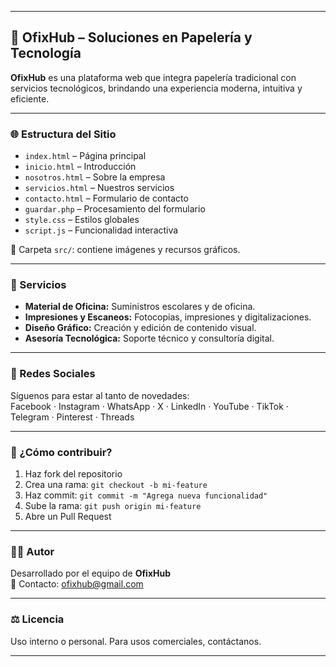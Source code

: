 
---

## 🧹 OfixHub – Soluciones en Papelería y Tecnología

**OfixHub** es una plataforma web que integra papelería tradicional con servicios tecnológicos, brindando una experiencia moderna, intuitiva y eficiente.

---

### 🌐 Estructura del Sitio

- `index.html` – Página principal  
- `inicio.html` – Introducción  
- `nosotros.html` – Sobre la empresa  
- `servicios.html` – Nuestros servicios  
- `contacto.html` – Formulario de contacto  
- `guardar.php` – Procesamiento del formulario  
- `style.css` – Estilos globales  
- `script.js` – Funcionalidad interactiva  

📁 Carpeta `src/`: contiene imágenes y recursos gráficos.

---

### 📌 Servicios

- **Material de Oficina:** Suministros escolares y de oficina.  
- **Impresiones y Escaneos:** Fotocopias, impresiones y digitalizaciones.  
- **Diseño Gráfico:** Creación y edición de contenido visual.  
- **Asesoría Tecnológica:** Soporte técnico y consultoría digital.

---

### 📲 Redes Sociales

Síguenos para estar al tanto de novedades:  
Facebook · Instagram · WhatsApp · X · LinkedIn · YouTube · TikTok · Telegram · Pinterest · Threads

---

### 🚀 ¿Cómo contribuir?

1. Haz fork del repositorio  
2. Crea una rama: `git checkout -b mi-feature`  
3. Haz commit: `git commit -m "Agrega nueva funcionalidad"`  
4. Sube la rama: `git push origin mi-feature`  
5. Abre un Pull Request

---

### 🧑‍💻 Autor

Desarrollado por el equipo de **OfixHub**  
📧 Contacto: [ofixhub@gmail.com](mailto:ofixhub@gmail.com)

---

### ⚖️ Licencia

Uso interno o personal. Para usos comerciales, contáctanos.

---
